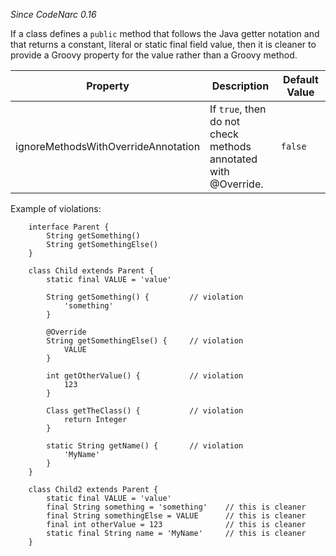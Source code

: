 *Since CodeNarc 0.16*

If a class defines a `public` method that follows the Java getter
notation and that returns a constant, literal or static final field
value, then it is cleaner to provide a Groovy property for the value
rather than a Groovy method.

<table>
<colgroup>
<col style="width: 40%" />
<col style="width: 33%" />
<col style="width: 25%" />
</colgroup>
<thead>
<tr>
<th>Property</th>
<th>Description</th>
<th>Default Value</th>
</tr>
</thead>
<tbody>
<tr>
<td>ignoreMethodsWithOverrideAnnotation</td>
<td>If <code>true</code>, then do not check methods annotated with <span
class="citation" data-cites="Override">@Override</span>.</td>
<td><code>false</code></td>
</tr>
</tbody>
</table>

Example of violations:

        interface Parent {
            String getSomething()
            String getSomethingElse()
        }

        class Child extends Parent {
            static final VALUE = 'value'

            String getSomething() {         // violation
                'something'         
            }

            @Override
            String getSomethingElse() {     // violation
                VALUE       
            }

            int getOtherValue() {           // violation
                123
            }

            Class getTheClass() {           // violation
                return Integer
            }

            static String getName() {       // violation
                'MyName'
            }
        }

        class Child2 extends Parent {
            static final VALUE = 'value'
            final String something = 'something'    // this is cleaner
            final String somethingElse = VALUE      // this is cleaner
            final int otherValue = 123              // this is cleaner
            static final String name = 'MyName'     // this is cleaner
        }
